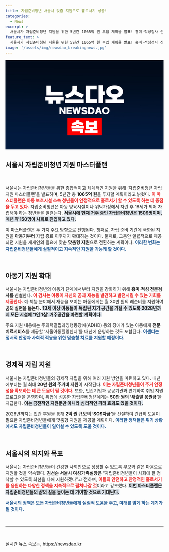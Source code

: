 ```yaml
---
title: 자립준비청년 서울시 맞춤 지원으로 홀로서기 성공!
categories:
  - News
excerpt: >
  서울시가 자립준비청년 지원을 위한 5년간 1065억 원 투입 계획을 발표! 흥미·적성검사 신설, 맞춤형 취업 지원 등으로 내년부터 에너지 넘치는 새 출발을 응원합니다!
feature_text: >
  서울시가 자립준비청년 지원을 위한 5년간 1065억 원 투입 계획을 발표! 흥미·적성검사 신설, 맞춤형 취업 지원 등으로 내년부터 에너지 넘치는 새 출발을 응원합니다!
image: '/assets/img/newsdao_breakingnews.jpg'
---
```


<p><img src="/assets/img/newsdao_breakingnews.jpg" alt="implanttips 속보" /></p>

<h2 data-ke-size="size26">서울시 자립준비청년 지원 마스터플랜</h2>

<p data-ke-size="size16">&nbsp;</p>

<p>서울시는 자립준비청년들을 위한 종합적이고 체계적인 지원을 위해 ‘자립준비청년 자립지원 마스터플랜’을 발표하며, 5년간 총 <b>1065억 원</b>을 투자할 계획이라고 밝혔다. <b><span style="color: #ee2323;">이 마스터플랜은 아동 보호시설 소속 청년들이 안정적으로 홀로서기 할 수 있도록 하는 데 중점을 두고 있다.</span></b> 자립준비청년은 아동 양육시설이나 위탁가정에서 자란 후 18세가 되어 자립해야 하는 청년들을 일컫는다. <b><span style="background-color: #21538527;">서울시에 현재 거주 중인 자립준비청년은 1509명이며, 매년 약 150명이 사회로 진입하고 있다.</span></b></p>

<p>이 마스터플랜은 두 가지 주요 방향으로 진행된다. 첫째로, 자립 준비 기간에 국한된 지원을 <b>아동기부터</b> 자립 종료 이후까지 확대하는 것이다. 둘째로, 그동안 일률적으로 제공되던 지원을 개개인의 필요에 맞춘 <b>맞춤형 지원</b>으로 전환하는 계획이다. <b><span style="color: #1a5490;">이러한 변화는 자립준비청년들에게 실질적이고 지속적인 지원을 가능케 할 것이다.</span></b></p>

<p data-ke-size="size16">&nbsp;</p>

<h2 data-ke-size="size26">아동기 지원 확대</h2>

<p>서울시는 자립준비청년의 아동기 단계에서부터 지원을 강화하기 위해 <b>흥미·적성 전문검사를 신설</b>한다. <b><span style="color: #ee2323;">이 검사는 아동이 자신의 꿈과 재능을 발견하고 발전시킬 수 있는 기회를 제공한다.</span></b> 예·체능 분야에서 재능을 보이는 아동에게는 월 30만 원의 레슨비를 지원하여 <b>꿈의 실현을 돕는다.</b> <b><span style="background-color: #21538527;">13세 이상 아동들이 독립된 자기 공간을 가질 수 있도록 2028년까지 모든 시설에 ‘1인 1실’ 거주공간을 마련할 계획이다.</span></b></p>

<p>주요 지원 내용에는 주의력결핍과잉행동장애(ADHD) 등의 장애가 있는 아동에게 <b>전문 치료서비스</b>를 제공할 ‘서울아동힐링센터’를 내년에 운영하는 것도 포함된다. <b><span style="color: #1a5490;">이센터는 정서적 안정과 사회적 적응을 위한 맞춤형 치료를 지원할 예정이다.</span></b></p>

<p data-ke-size="size16">&nbsp;</p>

<h2 data-ke-size="size26">경제적 자립 지원</h2>

<p>서울시는 자립준비청년들의 경제적 자립을 위해 여러 지원 방안을 마련하고 있다. 내년에부터는 월 최대 <b>20만 원의 주거비 지원</b>이 시작된다. <b><span style="color: #ee2323;">이는 자립준비청년들이 주거 안정성을 확보하는 데 큰 도움이 될 것이다.</span></b> 또한, 민간기업과 공공기관과 연계하여 취업 지원 프로그램을 운영하며, 취업에 성공한 자립준비청년에게는 <b>50만 원의 ‘새출발 응원금’</b>을 지급한다. <b><span style="background-color: #21538527;">이는 금전적인 지원뿐만 아니라 심리적인 격려 효과도 있을 것이다.</span></b></p>

<p>2028년까지는 민간 후원을 통해 <b>2억 원 규모의 ‘SOS자금’</b>을 신설하여 긴급히 도움이 필요한 자립준비청년들에게 맞춤형 지원을 제공할 계획이다. <b><span style="color: #1a5490;">이러한 정책들은 위기 상황에서도 자립준비청년들이 일어설 수 있도록 도울 것이다.</span></b></p>

<p data-ke-size="size16">&nbsp;</p>

<h2 data-ke-size="size26">서울시의 의지와 목표</h2>

<p>서울시는 자립준비청년들이 건강한 사회인으로 성장할 수 있도록 부모와 같은 마음으로 지원할 것을 약속했다. <b>김선순 서울시 여성가족실장은</b> “자립준비청년들이 사회에 잘 정착할 수 있도록 최선을 다해 지원하겠다”고 전하며, <b><span style="color: #ee2323;">이들의 안전하고 안정적인 홀로서기를 응원하는 다양한 정책을 지속적으로 펼쳐나갈 것</span></b>이라고 강조했다. <b><span style="background-color: #21538527;">이번 마스터플랜은 자립준비청년들의 삶의 질을 높이는 데 기여할 것으로 기대된다.</span></b> </p>

<p><b><span style="color: #1a5490;">서울시의 정책은 모든 자립준비청년들에게 실질적 도움을 주고, 미래를 밝게 하는 계기가 될 것이다.</span></b> </p>

<p data-ke-size="size16">&nbsp;</p>

<hr />

<p data-ke-size="size16">&nbsp;</p>
실시간 뉴스 속보는, <a href="https://newsdao.kr" rel="dofollow">https://newsdao.kr</a>



